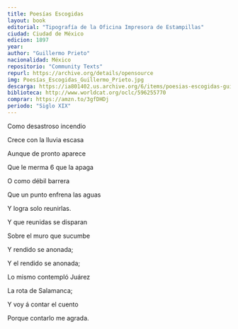 ```yaml
---
title: Poesías Escogidas
layout: book
editorial: "Tipografía de la Oficina Impresora de Estampillas"
ciudad: Ciudad de México
edicion: 1897
year: 
author: "Guillermo Prieto"
nacionalidad: México
repositorio: "Community Texts"
repurl: https://archive.org/details/opensource
img: Poesías_Escogidas_Guillermo_Prieto.jpg
descarga: https://ia801402.us.archive.org/6/items/poesias-escogidas-guillermo-prieto/Poes%C3%ADas%20Escogidas%20-%20Guillermo%20Prieto.pdf
biblioteca: http://www.worldcat.org/oclc/596255770
comprar: https://amzn.to/3gfDHDj
periodo: "Siglo XIX"
---
```

 

Como desastroso incendio
 
Crece con la lluvia escasa

Aunque de pronto aparece

Que le merma 6 que la apaga

O como débil barrera

Que un punto enfrena las aguas

Y logra solo reunirlas.

Y que reunidas se disparan

Sobre el muro que sucumbe

Y rendido se anonada;

Y el rendido se anonada;

Lo mismo contempló Juárez

La rota de Salamanca;

Y voy á contar el cuento

Porque contarlo me agrada.

